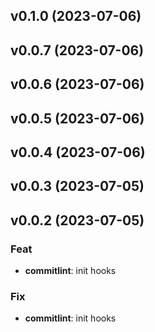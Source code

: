 ## v0.1.0 (2023-07-06)

## v0.0.7 (2023-07-06)

## v0.0.6 (2023-07-06)

## v0.0.5 (2023-07-06)

## v0.0.4 (2023-07-06)

## v0.0.3 (2023-07-05)

## v0.0.2 (2023-07-05)

### Feat

- **commitlint**: init hooks

### Fix

- **commitlint**: init hooks
